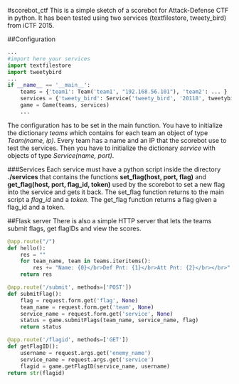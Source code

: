#scorebot_ctf
This is a simple sketch of a scorebot for Attack-Defense CTF in python.
It has been tested using two services (textfilestore, tweety_bird) from iCTF 2015.

##Configuration
```python
...
#import here your services
import textfilestore
import tweetybird
...
if __name__ == '__main__':
	teams = {'team1': Team('team1', "192.168.56.101"), 'team2': ... }
	services = {'tweety_bird': Service('tweety_bird', '20118', tweetybird), 'textfilestore': Service('textfilestore', '20093', textfilestore)}
	game = Game(teams, services)
	...
```
The configuration has to be set in the main function.
You have to initialize the dictionary *teams* which contains for each team an object of type *Team(name, ip)*.
Every team has a name and an IP that the scorebot use to test the services.
Then you have to initialize the dictionary *service* with objects of type *Service(name, port)*.

###Services
Each service must have a python script inside the directory **./services** that contains the functions **set_flag(host, port, flag)** and **get_flag(host, port, flag_id, token)** used by the scorebot to set a new flag into the service and gets it back. The set_flag function returns to the main script a *flag_id* and a *token*. The get_flag function returns a flag given a flag_id and a token.

##Flask server
There is also a simple HTTP server that lets the teams submit flags, get flagIDs and view the scores.

```python
@app.route("/")
def hello():
	res = ""
	for team_name, team in teams.iteritems():
		res += "Name: {0}</br>Def Pnt: {1}</br>Att Pnt: {2}</br></br>".format(team_name, team.def_score, team.att_score)
	return res

@app.route('/submit', methods=['POST'])
def submitFlag():
	flag = request.form.get('flag', None)
	team_name = request.form.get('team', None)
	service_name = request.form.get('service', None)
	status = game.submitFlags(team_name, service_name, flag)
	return status

@app.route('/flagid', methods=['GET'])
def getFlagID():
	username = request.args.get('enemy_name')
	service_name = request.args.get('service')
	flagid = game.getFlagID(service_name, username)
return str(flagid)
```
